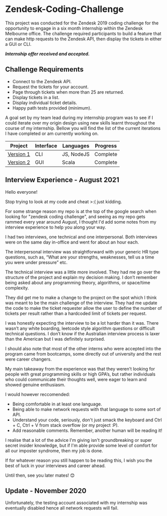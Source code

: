 # Zendesk-Coding-Challenge

This project was conducted for the Zendesk 2019 coding challenge for the opportunity to engage in a six month internship within the Zendesk Melbourne office. The challenge required participants to build a feature that can make http requests to the Zendesk API, then display the tickets in either a GUI or CLI.

*__Internship offer received and accepted.__*

## Challenge Requirements

- Connect to the Zendesk API.
- Request the tickets for your account.
- Page through tickets when more than 25 are returned.
- Display tickets in a list.
- Display individual ticket details.
- Happy path tests provided (minimum).

A goal set by my team lead during my internship program was to see if I could iterate over my origin design using new skills learnt throughout the course of my internship. Bellow you will find the list of the current iterations I have completed or am currently working on.

| Project | Interface | Languages | Progress |
| --- | --- | --- | --- |
| [Version 1](./v1/) | CLI | JS, NodeJS| Complete |
| [Version 2](./v2/) | GUI | Scala | Complete |

## Interview Experience - August 2021
Hello everyone!

Stop trying to look at my code and cheat >:( just kidding.

For some strange reason my repo is at the top of the google search when looking for "zendesk coding challenge", and seeing as my repo gets rammed every year around August, I thought I'd add some notes from my interview experience to help you along your way.

I had two interviews, one technical and one interpersonal. Both interviews were on the same day in-office and went for about an hour each.

The interpersonal interview was straightforward with your generic HR type questions, such as, “What are your strengths, weaknesses, tell us a time you were under pressure” etc.

The technical interview was a little more involved. They had me go over the structure of the project and explain my decision making. I don’t remember being asked about any programming theory, algorithms, or space/time complexity.

They did get me to make a change to the project on the spot which I think was meant to be the main challenge of the interview. They had me update the code to make the ticket requester allow the user to define the number of tickets per result rather than a hardcoded limit of tickets per request. 

I was honestly expecting the interview to be a lot harder than it was. There wasn’t any white boarding, leetcode style algorithm questions or difficult technical questions. I don’t know if the Australian interview process is laxer than the American but I was definitely surprised.

I should also note that most of the other interns who were accepted into the program came from bootcamps, some directly out of university and the rest were career changers.

My main takeaway from the experience was that they weren’t looking for people with great programming skills or high GPA’s, but rather individuals who could communicate their thoughts well, were eager to learn and showed genuine enthusiasm.

I would however reccomended:
- Being comfortable in at least one language.
- Being able to make network requests with that language to some sort of API.
- Understand your code, seriously, don't just smack the keyboard and Ctrl + C, Ctrl + V from stack overflow (or my project :P).
- Add reasonable comments. Remember, another human will be reading it!

I realise that a lot of the advice I'm giving isn't groundbreaking or super secret insider knowledge, but if I'm able provide some level of comfort for all our imposter syndrome, then my job is done.

If for whatever reason you still happen to be reading this, I wish you the best of luck in your interviews and career ahead.

Until then, see you later mates! 😊

## Update - November 2020
Unfortunately, the testing account associated with my internship was eventually disabled hence all network requests will fail.
